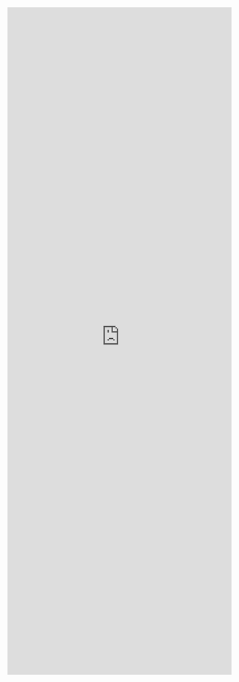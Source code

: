 <iframe 
    title='DetailsList Custom Item Columns Example'
    src='https://fabricweb.z5.web.core.windows.net/pr-deploy-site/refs/pull/9333/merge/fabric-website-resources/dist/index.html#/examples/detailslist/customitemcolumns?docsExample=true'
    frameborder='no'
    height='1500'
    style='width: 100%;'
>